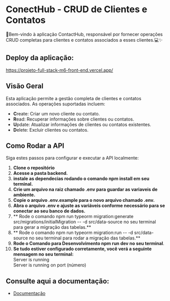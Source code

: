 # ConectHub - CRUD de Clientes e Contatos

🚀Bem-vindo à aplicação ContactHub, responsável por fornecer operações CRUD completas para clientes e contatos associados a esses clientes.💻✨

## Deploy da aplicação:
https://projeto-full-stack-m6-front-end.vercel.app/

## Visão Geral

Esta aplicação permite a gestão completa de clientes e contatos associados. As operações suportadas incluem:

- **C**reate: Criar um novo cliente ou contato.
- **R**ead: Recuperar informações sobre clientes ou contatos.
- **U**pdate: Atualizar informações de clientes ou contatos existentes.
- **D**elete: Excluir clientes ou contatos.

## Como Rodar a API

Siga estes passos para configurar e executar a API localmente:

1. **Clone o repositório**
2. **Acesse a pasta backend.**
3. **instale as dependecias rodando o comando npm install em seu terminal.**
4. **Crie um arquivo na raiz chamado .env para guardar as variaveis de ambiente.**
5. **Copie o arquivo .env.example para o novo arquivo chamado .env.**
6. **Abra o arquivo .env e ajuste as variáveis conforme necessário para se conectar ao seu banco de dados.**
7. ** Rode o comando npm run typeorm migration:generate src/migrations/initialMigration -- -d src/data-source no seu terminal para gerar a migração das tabelas.**
8. ** Rode o comando npm run typeorm migration:run -- -d src/data-source no seu terminal para rodar a migração das tabelas.**
9. **Rode o Comando para Desenvolvimento npm run dev no seu terminal**.
10. **Se tudo estiver configurado corretamente, você verá a seguinte mensagem no seu terminal:**<br>
   Server is running<br>
   Server is running on port (número)<br>

## Consulte aqui a documentação:
- [Documentação](https://api-doc-nu.vercel.app/)
